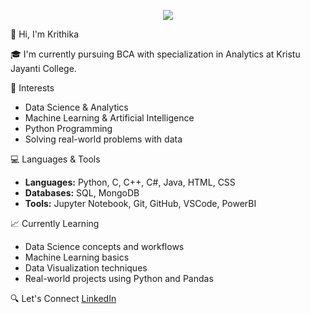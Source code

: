 <p align="center">
  <img src="https://capsule-render.vercel.app/api?type=venom&color=0:6A5ACD,100:00BFFF&height=300&section=header&text=Krithika%20🌌&fontSize=50&animation=fadeIn&desc=Dream%20•%20Build%20•%20Explore&descAlignY=65&descAlign=50"/>
</p>

 👋 Hi, I'm Krithika

🎓 I'm currently pursuing BCA with specialization in Analytics at Kristu Jayanti College.

🧠 Interests
- Data Science & Analytics
- Machine Learning & Artificial Intelligence
- Python Programming
- Solving real-world problems with data

 💻 Languages & Tools
- **Languages:** Python, C, C++, C#, Java, HTML, CSS
- **Databases:** SQL, MongoDB 
- **Tools:** Jupyter Notebook, Git, GitHub, VSCode, PowerBI

 📈 Currently Learning
- Data Science concepts and workflows
- Machine Learning basics
- Data Visualization techniques
- Real-world projects using Python and Pandas

 🔍 Let's Connect
[LinkedIn](https://www.linkedin.com/in/krithika-n-974577286?utm_source=share&utm_campaign=share_via&utm_content=profile&utm_medium=android_app)

